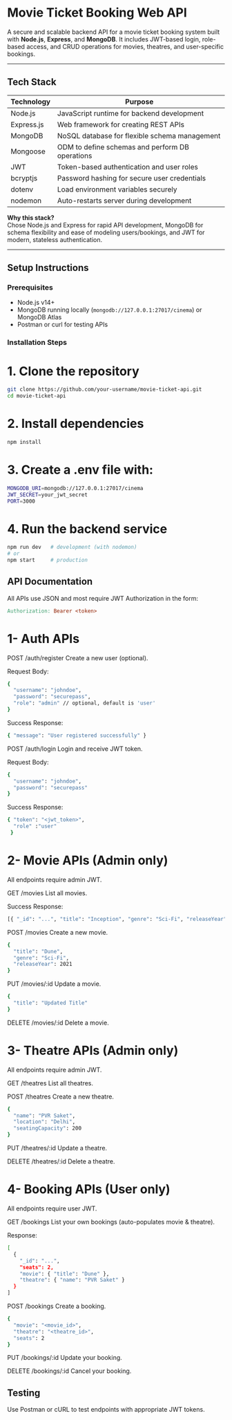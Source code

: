 # Movie Ticket Booking Web API

A secure and scalable backend API for a movie ticket booking system built with **Node.js**, **Express**, and **MongoDB**. It includes JWT-based login, role-based access, and CRUD operations for movies, theatres, and user-specific bookings.

---

## Tech Stack

| Technology   | Purpose                                           |
|--------------|---------------------------------------------------|
| Node.js      | JavaScript runtime for backend development        |
| Express.js   | Web framework for creating REST APIs              |
| MongoDB      | NoSQL database for flexible schema management     |
| Mongoose     | ODM to define schemas and perform DB operations   |
| JWT          | Token-based authentication and user roles         |
| bcryptjs     | Password hashing for secure user credentials      |
| dotenv       | Load environment variables securely               |
| nodemon      | Auto-restarts server during development           |

**Why this stack?**  
Chose Node.js and Express for rapid API development, MongoDB for schema flexibility and ease of modeling users/bookings, and JWT for modern, stateless authentication.

---

## Setup Instructions

### Prerequisites

- Node.js v14+
- MongoDB running locally (`mongodb://127.0.0.1:27017/cinema`) or MongoDB Atlas
- Postman or curl for testing APIs

###  Installation Steps

# 1. Clone the repository
```bash
git clone https://github.com/your-username/movie-ticket-api.git
cd movie-ticket-api
```

# 2. Install dependencies
```bash
npm install
```

# 3. Create a .env file with:
```bash
MONGODB_URI=mongodb://127.0.0.1:27017/cinema
JWT_SECRET=your_jwt_secret
PORT=3000
```
# 4. Run the backend service

```bash
npm run dev   # development (with nodemon)
# or
npm start     # production
```
## API Documentation
All APIs use JSON and most require JWT Authorization in the form:
```makefile
Authorization: Bearer <token>
```

# 1- Auth APIs

POST /auth/register
Create a new user (optional).

Request Body:
```bash
{
  "username": "johndoe",
  "password": "securepass",
  "role": "admin" // optional, default is 'user'
}
```
Success Response:
```bash
{ "message": "User registered successfully" }
```
POST /auth/login
Login and receive JWT token.

Request Body:
```bash
{
  "username": "johndoe",
  "password": "securepass"
}
```
Success Response:
```bash
{ "token": "<jwt_token>",
  "role" :"user"
 }

```
# 2- Movie APIs (Admin only)
All endpoints require admin JWT.

GET /movies
List all movies.

Success Response:
```bash
[{ "_id": "...", "title": "Inception", "genre": "Sci-Fi", "releaseYear": 2010 }]

```

POST /movies
Create a new movie.
```bash
{
  "title": "Dune",
  "genre": "Sci-Fi",
  "releaseYear": 2021
}
```
PUT /movies/:id
Update a movie.
```bash
{
  "title": "Updated Title"
}

```
DELETE /movies/:id
Delete a movie.

# 3- Theatre APIs (Admin only)
All endpoints require admin JWT.

GET /theatres
List all theatres.

POST /theatres
Create a new theatre.
```bash
{
  "name": "PVR Saket",
  "location": "Delhi",
  "seatingCapacity": 200
}

```
PUT /theatres/:id
Update a theatre.

DELETE /theatres/:id
Delete a theatre.

# 4- Booking APIs (User only)
All endpoints require user JWT.

GET /bookings
List your own bookings (auto-populates movie & theatre).

Response:
```bash
[
  {
    "_id": "...",
    "seats": 2,
    "movie": { "title": "Dune" },
    "theatre": { "name": "PVR Saket" }
  }
]

```

POST /bookings
Create a booking.
```bash
{
  "movie": "<movie_id>",
  "theatre": "<theatre_id>",
  "seats": 2
}
```

PUT /bookings/:id
Update your booking.

DELETE /bookings/:id
Cancel your booking.



## Testing
Use Postman or cURL to test endpoints with appropriate JWT tokens.



